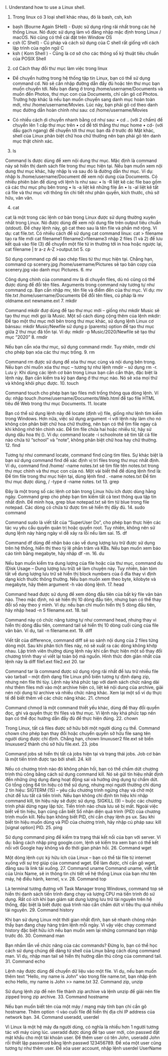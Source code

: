 I. Understand how to use a Linux shell.
	
1. Trong linux có 3 loại shell khác nhau, đó là bash, csh, ksh
+ bash (Bourne Again SHell) - Được sử dụng rộng rãi nhất trong các hệ thống Linux. Nó được sử dụng làm vỏ đăng nhập mặc định trong Linux / macOS. Nó cũng có thể cài đặt trên Window OS
+ csh (C Shell) - Cú pháp và cách sử dụng của C shell rất giống với cách lập trình của ngôn ngữ C
+ ksh ( Korn Shell ) - Cũng là cơ sở cho các thông số kỹ thuật tiêu chuẩn của POSIX Shell

2. cd
Cách thay đổi thư mục làm việc trong linux

+ Để chuyển hướng trong hệ thống tập tin Linux, bạn có thể sử dụng command cd. Nó sẽ cần nhập đường dẫn đầy đủ hoặc tên thư mục bạn muốn chuyển tới.
Nếu bạn đang ở trong /home/username/Documents và muốn đến Photos, thư mục con của Documents, chỉ cần gõ cd Photos.
Trường hợp khác là nếu bạn muốn chuyển sang danh mục hoàn toàn mới, như /home/username/Movies. Lúc này, bạn phải gõ cd theo danh mục đường dẫn hoàn chỉnh như sau:
cd /home/username/Movies 

+ Có nhiều cách di chuyển nhanh bằng cd như sau:
    • cd .. (với 2 chấm) để chuyển lên 1 cấp thư mục trên
    • cd để tới thẳng thư mục home
    • cd- (với dấu gạch ngang) để chuyển tới thư mục bạn đã ở trước đó Mặt khác, shell của Linux phân biệt chữ hoa chữ thường nên bạn phải gõ tên danh mục thật chính xác.
3. ls


Command ls được dùng để xem nội dung thư mục. Mặc định là command này sẽ hiển thị danh sách file trong thư mục hiện tại.
Nếu bạn muốn xem nội dung thư mục khác, hãy nhập ls và sau đó là đường dẫn thư mục. Ví dụ: nhập ls /home/username/Document để xem nội dung của Documents.
Có nhiều phiên bản để dùng với lệnh ls như sau:
    • ls -R liệt kê các file bao gồm cả các thư mục phụ bên trong
    • ls -a liệt kê những file ẩn
    • ls -al liệt kê tất cả file và thư mục với thông tin chi tiết như phân quyền, kích thước, chủ sở hữu, vân vân.


4. cat


cat là một trong các lệnh cơ bản trong Linux được sử dụng thường xuyên nhất trong Linux. Nó được dùng để xem nội dung file trên output tiêu chuẩn (stdout). Để chạy lệnh này, gõ cat theo sau là tên file và phần mở rộng. Ví dụ: cat file.txt.
Có nhiều cách để sử dụng cat command linux:
cat > filename tạo ra file mới cat filename1 filename2>filename3 nhập 2 files (1 và 2) để lưu kết quả vào file (3) để chuyển một file từ in thường tới in hoa hoặc ngược lại, cat filename | tr a-z A-Z >output.txt
5. cp


Sử dụng command cp để sao chép files từ thư mục hiện tại. Chẳng hạn, command cp scenery.jpg /home/username/Pictures sẽ tạo bản copy của scenery.jpg vào danh mục Pictures.
6. mv


Công dụng chính của command mv là di chuyển files, dù nó cũng có thể được dùng để đổi tên files.
Arguments trong command này tương tự như command cp. Bạn cần nhập mv, tên file và điểm đến của thư mục. Ví dụ: mv file.txt /home/username/Documents
Để đổi tên files, cú pháp là mv oldname.ext newname.ext
7. mkdir


Command mkdir đượ dùng để tạo thư mục mới – giống như mkdir Music sẽ tạo thư mục mới gọi là Music.
Một số cách dùng cộng thêm của lệnh mkdir:
Để tạo một thư mục mới bên trong thư mục khác, sử dụng lệnh Linux cơ bảnsau: mkdir Music/Newfile sử dụng p (parents) option để tạo thư mục giữa 2 thư mục đã tồn tại. Ví dụ: mkdir -p Music/2020/Newfile sẽ tạo thư mục “2020”
8. rmdir


Nếu bạn cần xóa thư mục, sử dụng command rmdir. Tuy nhiên, rmdir chỉ cho phép bạn xóa các thư mục trống.
9.  rm

Command rm được sử dụng để xóa thư mục cùng và nội dung bên trong. Nếu bạn chỉ muốn xóa thư mục – tương tự như lệnh rmdir – sử dụng rm -r.
Lưu ý: Khi dùng các lệnh cơ bản trong Linux bạn cần cẩn thận, đặc biệt là lệnh này. Bạn cần kiểm tra kỹ bạn đang ở thư mục nào. Nó sẽ xóa mọi thứ và không khôi phục được.
10.  touch

Command touch cho phép bạn tạo files mới trống thông qua dòng lệnh. Ví dụ: nhập touch /home/username/Documents/Web.html để tạo file HTML tiêu đề Web trong thư mục Documents.
11.  locate

Bạn có thể sử dụng lệnh này để locate (định vị) file, giống như lệnh tìm kiếm trong Windows. Hơn nữa, việc sử dụng argument -i với lệnh này làm cho nó không còn phân biệt chữ hoa chữ thường, nên bạn có thể tìm file ngay cả khi không nhớ tên chính xác.
Để tìm file chứa hai hoặc nhiều từ, hãy sử dụng dấu hoa thị (). Ví dụ: command locate -i schoolnote sẽ tìm tất cả file nào chứa từ “school” và “note”, không phân biệt chữ hoa hay chữ thường.
12. find

Tương tự như command locate, command find cũng tìm files. Sự khác biệt là bạn sử dụng command find để xác định vị trí files trong thư mục nhất định.
Ví dụ, command find /home/ -name notes.txt sẽ tìm file tên notes.txt trong thư mục chính và thư mục con của nó.
Một vài biết thể để dùng lệnh find là:
Để tìm file trong thư mục hiện tại, dùng lệnh find . -name notes.txt Để tìm thư mục được dùng, / -type d -name notes. txt
13.  grep


Đây là một trong số các lệnh cơ bản trong Linux hữu ích được dùng hằng ngày. Command grep cho phép bạn tìm kiếm tất cả text thông qua tập tin nhất định.
Để minh họa, grep blue notepad.txt sẽ tìm từ blue trong file notepad. Các dòng có chứa từ được tìm sẽ hiển thị đầy đủ.
14. sudo command


Command sudo là viết tắt của “SuperUser Do”, cho phép bạn thực hiện các tác vụ yêu cầu quyền quản trị hoặc quyền root. Tuy nhiên, không nên sử dụng lệnh này hàng ngày vì dễ xảy ra lỗi nếu làm sai.
15.  df


Command df dùng để nhận báo cáo về dung lượng lưu trữ được sử dụng trên hệ thống, hiển thị theo tỷ lệ phần trăm và KBs. Nếu bạn muốn xem báo cáo tính bằng megabyte, hãy nhập df -m.
16.  du


Nếu bạn muốn kiểm tra dung lượng của file hoặc của thư mục, command du (Disk Usage – Dung lượng lưu trữ) sẽ làm chuyện này. Tuy nhiên, bản tóm tắt về dung lượng lưu trữ sẽ hiển thị block numbers của ổ đĩa thay vì định dạng kích thước thông thường. Nếu bạn muốn xem theo byte, kilobyte và megabyte, hãy thêm argument -h vào dòng lệnh.
17.  head

Command head được sử dụng để xem dòng đầu tiên của bất kỳ file văn bản nào. Theo mặc định, nó sẽ hiển thị 10 dòng đầu tiên, nhưng bạn có thể thay đổi số này theo ý mình. Ví dụ: nếu bạn chỉ muốn hiển thị 5 dòng đầu tiên, hãy nhập head -n 5 filename.ext.
18. tail

Command này có chức năng tương tự như command head, nhưng thay vì hiển thị dòng đầu tiên, command tail sẽ hiển thị 10 dòng cuối cùng của file văn bản. Ví dụ, tail -n filename.ext.
19. diff 


Viết tắt của difference, command diff sẽ so sánh nội dung của 2 files từng dòng một. Sau khi phân tích files này, nó sẽ xuất ra các dòng không khớp nhau. Lập trình viên thường dùng lệnh này khi cần thực hiện một số thay đổi chương trình thay vì viết lại toàn bộ mã nguồn.
Hình thức đơn giản nhất của lệnh này là diff file1.ext file2.ext
20.  tar


Command tar là command được sử dụng rộng rãi nhất để lưu trữ nhiều file vào tarball – một định dạng file Linux phổ biến tương tự định dạng zip, nhưng nén file thì tùy.
Lệnh này khá phức tạp với danh sách chức năng dài như thêm files mới vào một archive hiện có, liệt kê nội dung của archive, giải nén nội dung từ archive và nhiều chức năng khác. Xem lại một số ví dụ thực tế để biết thêm về các chức năng khác.
21. chmod


Command chmod là một command thiết yếu khác, dùng để thay đổi quyền đọc, ghi và quyền thực thi files và thư mục. Vì lệnh này khá phức tạp nên bạn có thể đọc hướng dẫn đầy đủ để thực hiện đúng.
22.  chown


Trong Linux, tất cả files được sở hữu bởi một người dùng cụ thể. Command chown cho phép bạn thay đổi hoặc chuyển quyền sở hữu file sang tên người dùng được chỉ định. Chẳng hạn, chown linuxuser2 file.ext sẽ biến linuxuser2 thành chủ sở hữu file.ext.
23.  jobs


Command jobs sẽ hiển thị tất cả jobs hiện tại và trạng thái jobs. Job cơ bản là một tiến trình được tạo bởi shell.
24.  kill


Nếu có chương trình nào đó không phản hồi, bạn có thể chấm dứt chương trình thủ công bằng cách sử dụng command kill. Nó sẽ gửi tín hiệu nhất định đến những ứng dụng đang hoạt động sai và hướng ứng dụng tự chấm dứt.
Có tổng cộng 64 tín hiệu có thể sử dụng, nhưng mọi người thường chỉ dùng 2 tín hiệu:
SIGTERM (15) – yêu cầu chương trình ngừng chạy và chờ một chút để lưu tất cả tiến trình. Nếu bạn không chỉ định tín hiệu khi nhập command kill, tín hiệu này sẽ được sử dụng. SIGKILL (9) – buộc các chương trình phải dừng ngay lập tức. Tiến trình nào chưa lưu sẽ bị mất. Ngoài việc biết về tín hiệu, bạn cũng cần biết Số nhận diện quá trình (PID) của chương trình muốn kill. Nếu bạn không biết PID, chỉ cần chạy lệnh ps ux.
Sau khi biết tín hiệu muốn dùng và PID của chương trình, hãy nhập cú pháp sau:
kill [signal option] PID.
25.  ping


Sử dụng command ping để kiểm tra trạng thái kết nối của bạn với server. Ví dụ: bằng cách nhập ping google.com, lệnh sẽ kiểm tra xem bạn có thể kết nối với Google hay không và đo thời gian phản hồi.
26. Command wget


Một dòng lệnh cực kỳ hữu ích của Linux – bạn có thể tải file từ internet xuống với sự trợ giúp của command wget. Để làm được, chỉ cần gõ wget, đằng sau là link tải xuống.
27. Command uname
Command uname, viết tắt của Unix Name, sẽ in thông tin chi tiết về hệ thống Linux của bạn như tên máy, hệ điều hành, kernel, v.v.
28. Command top


Là terminal tương đương với Task Manager trong Windows, command top sẽ hiển thị danh sách tiến trình đang chạy và lượng CPU mà tiến trình đó sử dụng. Rất có ích khi bạn giám sát dung lượng lưu trữ tài nguyên trên hệ thống, đặc biệt là biết được quá trình nào cần chấm dứt vì tiêu thụ quá nhiều tài nguyên.
29. Command history


Khi bạn sử dụng Linux một thời gian nhất định, bạn sẽ nhanh chóng nhận thấy bạn đang chạy hàng trăm lệnh mỗi ngày. Vì vậy việc chạy command history đặc biệt hữu ích nếu bạn muốn xem lại những command bạn nhập trước đó.
30. Command man


Bạn nhầm lẫn về chức năng của các commands? Đừng lo, bạn có thể học cách sử dụng chúng dễ dàng từ shell của Linux bằng cách dùng command man. Ví dụ, nhập man tail sẽ hiển thị hướng dẫn thủ công của command tail.
31. Command echo


Lệnh này được dùng để chuyển dữ liệu vào một file. Ví dụ, nếu bạn muốn thêm text “Hello, my name is John” vào trong file name.txt, bạn nhập ệnh echo Hello, my name is John >> name.txt
32. Command zip, unzip


Sử dụng lệnh zip để nén file thành zip archive và lệnh unzip để giải nén file zipped trong zip archive.
33. Command hostname


Nếu bạn muốn biết tên của một máy / mạng máy tính bạn chỉ cần gõ hostname. Thêm option -I vào cuối file để hiển thị địa chỉ IP address của network bạn.
34. Command useradd, userdel


Vì Linux là một hệ máy đa người dùng, có nghĩa là nhiều hơn 1 người tương tác với máy cùng lúc. useradd được dùng để tạo user mới, còn passwd đặt mật khẩu cho một tài khoản user. Để thêm user có tên John, useradd John rồi thiết lập password bằng lệnh passwd 123456789.
Để xóa một user cũng tương tự như thêm user. Để xóa user account, nhập lệnh userdel UserName

		
